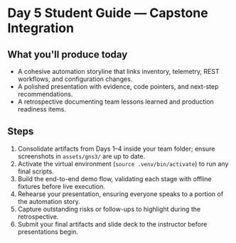 # Day 5 Student Guide — Capstone Integration

## What you'll produce today
- A cohesive automation storyline that links inventory, telemetry, REST workflows, and configuration changes.
- A polished presentation with evidence, code pointers, and next-step recommendations.
- A retrospective documenting team lessons learned and production readiness items.

## Steps
1. Consolidate artifacts from Days 1–4 inside your team folder; ensure screenshots in `assets/gns3/` are up to date.
2. Activate the virtual environment (`source .venv/bin/activate`) to run any final scripts.
3. Build the end-to-end demo flow, validating each stage with offline fixtures before live execution.
4. Rehearse your presentation, ensuring everyone speaks to a portion of the automation story.
5. Capture outstanding risks or follow-ups to highlight during the retrospective.
6. Submit your final artifacts and slide deck to the instructor before presentations begin.
